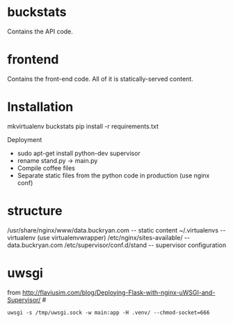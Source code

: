 # buckstats #

Contains the API code.

# frontend #

Contains the front-end code. All of it is statically-served content.

# Installation #

mkvirtualenv buckstats
pip install -r requirements.txt

Deployment

* sudo apt-get install python-dev supervisor
* rename stand.py -> main.py
* Compile coffee files
* Separate static files from the python code in production (use nginx conf)

# structure #

/usr/share/nginx/www/data.buckryan.com -- static content
~/.virtualenvs -- virtualenv (use virtualenvwrapper)
/etc/nginx/sites-available/ -- data.buckryan.com
/etc/supervisor/conf.d/stand -- supervisor configuration

# uwsgi #

from http://flaviusim.com/blog/Deploying-Flask-with-nginx-uWSGI-and-Supervisor/ #

```
uwsgi -s /tmp/uwsgi.sock -w main:app -H .venv/ --chmod-socket=666
```
